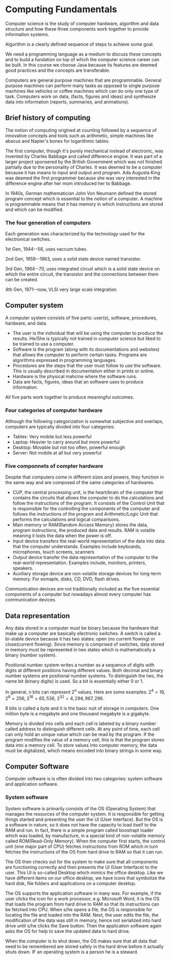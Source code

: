 # Computing Fundamentals
Computer science is the study of computer hardware, algorithm and data structure and how these three components work together to provide information systems.

Algorithm is a clearly defined sequence of steps to achieve some goal.

We need a programming language as a medium to discuss these concepts and to build a fundation on top of which the computer science career can be built. In this course we choose Java because its features are deemed good practices and the concepts are transferable.

Computers are general purpose machines that are programmable. General purpose machines can perform many tasks as opposed to single purpose machines like vehicles or coffee machines which can do only one type of task. Computers work on data, (facts, figures and ideas) and synthesize data into information (reports, summaries, and animations).

## Brief history of computing
The notion of computing origined at counting followed by a sequence of innovative concepts and tools such as arithmetic, simple machines like abacus and Napier's bones for logarithmic tables.

The first computer, though it's purely mechanical instead of electronic, was invented by Charles Babbage and called difference engine. It was part of a larger project sponsered by the British Government which was not finished partially due to the personality of Charles. It was deemed to be a computer because it has means to input and output and program. Ada Augusta King was deemed the first programmer because she was very interested in the difference engine after her mom introduced her to Babbage.

In 1940s, German mathematician John Von Neumann defined the stored program concept which is essential to the notion of a computer. A machine is programmable means that it has memory in which instructions are stored and which can be modified.

### The four generation of computers
Each generation was characterized by the technology used for the electronical switches.

1st Gen, 1944--58, uses vaccum tubes.

2nd Gen, 1959--1963, uses a solid state device named transistor.

3rd Gen, 1964--70, uses integrated circuit which is a solid state device on which the entire circuit, the transistor and the connections between them can be created.

4th Gen, 1971--now, VLSI very large scale integration.

## Computer system
A computer system consists of five parts: user(s), software, procedures, hardware, and data.

- The user is the individual that will be using the computer to produce the results. He/She is typically not trained in computer science but liked to be trained to use a computer.
- Software is the program (along with its documentations and websites) that allows the computer to  perform certain tasks. Programs are algorithms expressed in programming languages.
- Procedures are the steps that the user must follow to use the software. This is usually described in documentation either in prints or online.
- Hardware is the physical mahcine where the software runs.
- Data are facts, figures, ideas that an software uses to produce information.

All five parts work together to produce meaningful outcomes.

### Four categories of computer hardware
Although the following categorization is somewhat subjective and overlaps, computers are typically divided into four categories:
- Tables: Very mobile but less powerful
- Laptop: Heavier to carry around but more powerful
- Desktop: Movable but not too often, powerful enough
- Server: Not mobile at all but very powerful

### Five componnets of compter hardware
Despite that computers come in different sizes and powers, they function in the same way and are composed of the same categories of hardwares.
- CUP, the central processing unit, is the heart/brain of the computer that contains the circuits that allows the computer to do the calculations and follow the instructions of the program. It consists of the Control Unit that is responsible for the controlling the components of the computer and follows the instructions of the program and Arithmetic/Logic Unit that performs the calculations and logical comparisons.
- Main memory or RAM(Random Access Memory) stores the data, program instructions, the produced data and results. RAM is volatile meaning it losts the data when the power is off.
- Input device transfers the real-world representation of the data into data that the computer understands. Examples include keyboards, microphones, touch screens, scanners
- Output device transfer the data representation of the computer to the real-world representation. Examples include, monitors, printers, speakers.
- Auxiliary storage device are non-volatile storage devices for long-term memory. For exmaple, disks, CD, DVD, flash drives.

Communication devices are not traditionally included as the five essential components of a computer but nowadays almost every computer has communication devices.

## Data representation
Any data stored in a computer must be binary because the hardware that make up a computer are basically electronic switches. A switch is called a bi-stable device because it has two states: open (no current flowing) or close(current flowing). Since memory is comprised of switches, data stored in memory must be represented in two states which is mathematically a binary (number system).

Positional number system writes a number as a sequence of digits with digits at different positions having different values. Both decimal and binary number systems are positional number systems. To distinguish the two, the name bit (binary digits) is used. So a bit is essentially either 0 or 1.

In general, n bits can represent $2^n$ values. Here are some examples:
$2^4 = 16$, $2^8=256$, $2^{16}=65,536$, $2^{32}=4,294,967,296$.

8 bits is called a byte and it is the basic nuit of storage in computers. One million byte is a megabyte and one thousand megabyte is a gigabyte.

Memory is divided into cells and each cell is labeled by a binary number called address to distinguish different cells. At any point of time, each cell can only hold an unique value which can be read by the program. If the program modifies the value of a memory cell, this is that the program stores data into a memory cell. To store values into computer memory, the data must be digitalized, which means encoded into binary strings in some way.

## Computer Software
Computer software is is often divided into two categories: system software and application software.

### System software
System software is primarily consists of the OS (Operating System) that manages the resources of the computer system. It is responsible for getting things started and presenting the user the UI (User Interface). But the OS is a software in nature, so it does not have the capacity to load itself to the RAM and run. In fact, there is a simple program called boostrapt loader which was loaded, by manufacture, in a special kind of non-volatile memory called ROM(Read-Only Memory). When the computer first starts, the control unit (one major part of CPU) fetches instructions from ROM which in turn fetches the instructions of the OS from hard drive to RAM so that it can run.

The OS then checks out for the system to make sure that all components are functioning correctly and then presents the UI (User Interface) to the user. This UI is so-called Desktop which mimics the office desktop. Like we have different items on our office desktop, we have icons that symbolize the hard disk, file folders and applications on a computer desktop.

The OS supports the application software in many was. For example, if the user clicks the icon for a work processor, e.g. Microsoft Word, it is the OS that loads the program from hard drive to RAM so that its instructions can be fetched into CPU. When s/he opens a file, the OS is responsible for locating the file and loaded into the RAM. Next, the user edits the file, the modification of the data was still in memory, hence not serialized into hard drive until s/he clicks the Save button. Then the application software again asks the OS for help to save the updated data to hard drive.

When the computer is to shut down, the OS makes sure that all data that need to be remembered are stored safely in the hard drive before it actually shuts down. IF an operating system is a person he is a steward.